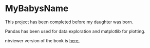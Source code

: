 # MyBabysName
This project has been completed before my daughter was born.

Pandas has been used for data exploration and matplotlib for plotting. 

nbviewer version of the book is [here.][1]


[1]: http://nbviewer.jupyter.org/github/numanyilmaz/MyBabysName/blob/master/MyBabyName.ipynb
